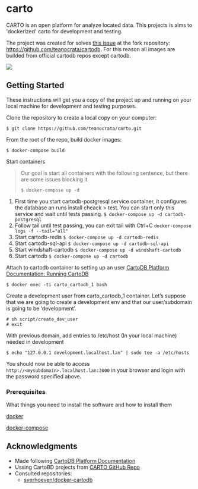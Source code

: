 # carto

CARTO is an open platform for analyze located data. This projects is aims to 'dockerized' carto for development and testing.

The project was created for solves [this issue](https://github.com/CartoDB/cartodb/issues/11654) at the fork repository: <https://github.com/teanocrata/cartodb>. For this reason all images are builded from official cartodb repos except cartodb.

![](http://i.imgur.com/AKGN5LN.jpg)

## Getting Started

These instructions will get you a copy of the project up and running on your local machine for development and testing purposes.

Clone the repository to create a local copy on your computer:

```
$ git clone https://github.com/teanocrata/carto.git
```

From the root of the repo, build docker images:

```
$ docker-compose build
```

Start containers

> Our goal is start all containers with the following sentence, but there are some issues blocking it
> ```
> $ docker-compose up -d
> ```

1.  First time you start cartodb-postgresql service container, it configures the database an runs install cheack > test. You can start only this service and wait until tests passing.
    ```$ docker-compose up -d cartodb-postgresql```
1.  Follow tail until test passing, you can exit tail with Ctrl+C
   `docker-compose logs -f --tail="all"`
1.  Start cartodb-redis
    ```$ docker-compose up -d cartodb-redis```
1.  Start cartodb-sql-api
    ```$ docker-compose up -d cartodb-sql-api```
1.  Start windshaft-cartodb
    ```$ docker-compose up -d windshaft-cartodb```
1.  Start cartodb
    ```$ docker-compose up -d cartodb```


Attach to cartodb container to setting up an user [CartoDB Platform Documentation: Running CartoDB](http://cartodb.readthedocs.io/en/latest/run.html)

```
$ docker exec -ti carto_cartodb_1 bash
```

Create a development user from carto_cartodb_1 container. Let’s suppose that we are going to create a development env and that our user/subdomain is going to be ‘development’.

```
# sh script/create_dev_user
# exit
```

With previous domain, add entries to /etc/host (In your local machine) needed in development

```
$ echo "127.0.0.1 development.localhost.lan" | sudo tee -a /etc/hosts
```

You should now be able to access `http://<mysubdomain>.localhost.lan:3000` in your browser and login with the password specified above.

### Prerequisites

What things you need to install the software and how to install them

[docker](https://docs.docker.com/)

[docker-compose](https://docs.docker.com/compose/)

## Acknowledgments

*   Made following [CartoDB Platform Documentation](http://cartodb.readthedocs.io/en/latest/index.html)
*   Ussing CartoBD projects from [CARTO GitHub Repo](https://github.com/cartodb)
*   Consulted repositories:
    *   [sverhoeven/docker-cartodb](https://github.com/sverhoeven/docker-cartodb)

